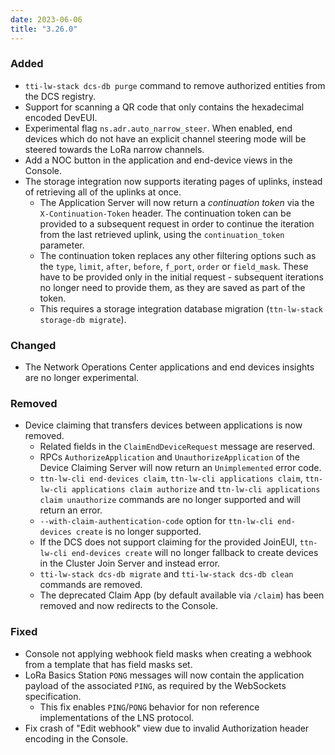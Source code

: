 ```yaml
---
date: 2023-06-06
title: "3.26.0"
---
```


### Added

- `tti-lw-stack dcs-db purge` command to remove authorized entities from the DCS registry.
- Support for scanning a QR code that only contains the hexadecimal encoded DevEUI.
- Experimental flag `ns.adr.auto_narrow_steer`. When enabled, end devices which do not have an explicit channel steering mode will be steered towards the LoRa narrow channels.
- Add a NOC button in the application and end-device views in the Console.
- The storage integration now supports iterating pages of uplinks, instead of retrieving all of the uplinks at once.
  - The Application Server will now return a _continuation token_ via the `X-Continuation-Token` header. The continuation token can be provided to a subsequent request in order to continue the iteration from the last retrieved uplink, using the `continuation_token` parameter.
  - The continuation token replaces any other filtering options such as the `type`, `limit`, `after`, `before`, `f_port`, `order` or `field_mask`. These have to be provided only in the initial request - subsequent iterations no longer need to provide them, as they are saved as part of the token.
  - This requires a storage integration database migration (`ttn-lw-stack storage-db migrate`).

### Changed

- The Network Operations Center applications and end devices insights are no longer experimental.

### Removed

- Device claiming that transfers devices between applications is now removed.
  - Related fields in the `ClaimEndDeviceRequest` message are reserved.
  - RPCs `AuthorizeApplication` and `UnauthorizeApplication` of the Device Claiming Server will now return an `Unimplemented` error code.
  - `ttn-lw-cli end-devices claim`, `ttn-lw-cli applications claim`, `ttn-lw-cli applications claim authorize` and `ttn-lw-cli applications claim unauthorize` commands are no longer supported and will return an error.
  - `--with-claim-authentication-code` option for `ttn-lw-cli end-devices create` is no longer supported.
  - If the DCS does not support claiming for the provided JoinEUI, `ttn-lw-cli end-devices create` will no longer fallback to create devices in the Cluster Join Server and instead error.
  - `tti-lw-stack dcs-db migrate` and `tti-lw-stack dcs-db clean` commands are removed.
  - The deprecated Claim App (by default available via `/claim`) has been removed and now redirects to the Console.

### Fixed

- Console not applying webhook field masks when creating a webhook from a template that has field masks set.
- LoRa Basics Station `PONG` messages will now contain the application payload of the associated `PING`, as required by the WebSockets specification.
  - This fix enables `PING`/`PONG` behavior for non reference implementations of the LNS protocol.
- Fix crash of "Edit webhook" view due to invalid Authorization header encoding in the Console.